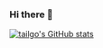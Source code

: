 ### Hi there 👋

[![tailgo's GitHub stats](https://github-readme-stats.vercel.app/api?username=tailgo&theme=buefy)](https://github.com/anuraghazra/github-readme-stats)
